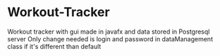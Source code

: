 # Workout-Tracker
Workout tracker with gui made in javafx and data stored in Postgresql server
Only change needed is login and password in dataManagement class if it's different than default
